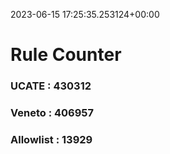 2023-06-15 17:25:35.253124+00:00
# Rule Counter 
 ### UCATE : 430312

 ### Veneto : 406957

 ### Allowlist : 13929